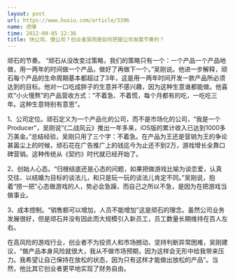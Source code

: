 ```yaml
---
layout: post
url: https://www.huxiu.com/article/3396
name: 虎嗅
time: 2012-09-05 12:36
title: 快公司、慢公司？创业者吴刚是如何把握公司发展节奏的？
---
```

顽石的节奏。 “顽石从没改变过策略，我们的策略只有一个：一个产品一个产品地做，用一两年的时间做一个产品，做好了再做下一个。”吴刚说。他进一步解释，顽石每个产品的生命周期基本都超过了3年，这是用一两年时间开发一款产品所必须达到的目标。他对一口吃成胖子的生意并不感兴趣，因为这种生意谁都能做。他喜欢“小火慢熬”的产品营收方式：“不着急、不着慌，每个月都有的吃，一吃吃三年。这种生意特别有意思“。

1、公司定位。顽石定义为一个产品化的公司，而不是市场化的公司，“我是一个Producer”，吴刚说“《二战风云》推出一年多来，iOS版的累计收入已达到1000多万美金。”总结经验，吴刚只用了三个字：不着急。在产品为王还是营销为王的争论甚嚣尘上的时候，顽石花在广告推广上的钱迄今为止还不到2万，游戏增长全靠口碑营销。这种传统从《契约》时代就已经开始了。

2、创始人心态。“归根结底还是心态的问题，如果把做游戏比喻为谈恋爱，认真交往、以结婚为目标的谈法儿，和只是玩一玩的谈法儿肯定不同。”吴刚说，抱着“捞一把”心态做游戏的人，势必会急躁，而自己之所以不急，是因为在把游戏当做事业。

3、成本控制。“销售额可以增加，人员不能增加”这是顽石的理念。虽然公司业务发展很好，但是顽石并没有因此而大规模引入新员工，员工数量长期维持在百人左右。

在高风险的游戏行业，创业者不为投资人和市场撼动，坚持判断异常困难，吴刚建议，“做产品本身风险就很大，我从不做市场预期，因为这样会无形中给我带来压力。我希望让自己保持在放松的状态，因为只有这样才能做出放松的产品”。当然，他比其它创业者更早地实现了财务自由。

